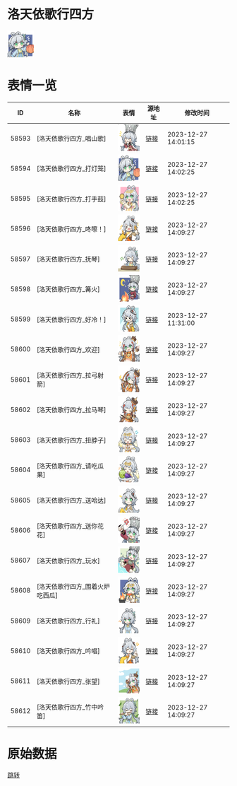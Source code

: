 # 洛天依歌行四方

<img src="./cover.png" height="60" alt="cover" />

# 表情一览

|ID|名称|表情|源地址|修改时间|
|----|----|----|----|----|
|58593|[洛天依歌行四方_唱山歌]|<img src="./pic/058593_%5B洛天依歌行四方_唱山歌%5D.png" height="60" alt="唱山歌"/>|[链接](https://i0.hdslb.com/bfs/emote/f20b7ffbb7e90c27f41ca99d85b3bfb3b8b4c7db.png)|2023-12-27 14:01:15|
|58594|[洛天依歌行四方_打灯笼]|<img src="./pic/058594_%5B洛天依歌行四方_打灯笼%5D.png" height="60" alt="打灯笼"/>|[链接](https://i0.hdslb.com/bfs/emote/d4dd750ba85da082db0c333ba8d1e49a35fab4db.png)|2023-12-27 14:02:25|
|58595|[洛天依歌行四方_打手鼓]|<img src="./pic/058595_%5B洛天依歌行四方_打手鼓%5D.png" height="60" alt="打手鼓"/>|[链接](https://i0.hdslb.com/bfs/emote/d3342fd45ede3b253aaeced8db5d52aadcbfc3c2.png)|2023-12-27 14:02:25|
|58596|[洛天依歌行四方_咚嚓！]|<img src="./pic/058596_%5B洛天依歌行四方_咚嚓！%5D.png" height="60" alt="咚嚓！"/>|[链接](https://i0.hdslb.com/bfs/emote/b40f306d25ec7a4e1977b0cfff107a8cb27c045d.png)|2023-12-27 14:09:27|
|58597|[洛天依歌行四方_抚琴]|<img src="./pic/058597_%5B洛天依歌行四方_抚琴%5D.png" height="60" alt="抚琴"/>|[链接](https://i0.hdslb.com/bfs/emote/e52705a4f1d88c7d1f93af1d4770f99c50857d84.png)|2023-12-27 14:09:27|
|58598|[洛天依歌行四方_篝火]|<img src="./pic/058598_%5B洛天依歌行四方_篝火%5D.png" height="60" alt="篝火"/>|[链接](https://i0.hdslb.com/bfs/emote/12c4e5d07e349f8c21bb2da0abba1b270b2d0b15.png)|2023-12-27 14:09:27|
|58599|[洛天依歌行四方_好冷！]|<img src="./pic/058599_%5B洛天依歌行四方_好冷！%5D.png" height="60" alt="好冷！"/>|[链接](https://i0.hdslb.com/bfs/emote/63ed40187ea13bd762f24bd9bfd2dbe0dfd7e9e7.png)|2023-12-27 11:31:00|
|58600|[洛天依歌行四方_欢迎]|<img src="./pic/058600_%5B洛天依歌行四方_欢迎%5D.png" height="60" alt="欢迎"/>|[链接](https://i0.hdslb.com/bfs/emote/bf00c8e3908b42be8d5cc5871de9f0e2c523a302.png)|2023-12-27 14:09:27|
|58601|[洛天依歌行四方_拉弓射箭]|<img src="./pic/058601_%5B洛天依歌行四方_拉弓射箭%5D.png" height="60" alt="拉弓射箭"/>|[链接](https://i0.hdslb.com/bfs/emote/c411f11cb8546f9955c17f06f267fcfa6c181ae0.png)|2023-12-27 14:09:27|
|58602|[洛天依歌行四方_拉马琴]|<img src="./pic/058602_%5B洛天依歌行四方_拉马琴%5D.png" height="60" alt="拉马琴"/>|[链接](https://i0.hdslb.com/bfs/emote/89f8d41460e54ee23ef07d7882d333b74087907f.png)|2023-12-27 14:09:27|
|58603|[洛天依歌行四方_扭脖子]|<img src="./pic/058603_%5B洛天依歌行四方_扭脖子%5D.png" height="60" alt="扭脖子"/>|[链接](https://i0.hdslb.com/bfs/emote/a76004e2e705431ad611f8ddef1b186def75cbd9.png)|2023-12-27 14:09:27|
|58604|[洛天依歌行四方_请吃瓜果]|<img src="./pic/058604_%5B洛天依歌行四方_请吃瓜果%5D.png" height="60" alt="请吃瓜果"/>|[链接](https://i0.hdslb.com/bfs/emote/2e1123531f9c627fe2b37ce5da23355f4af5f9ab.png)|2023-12-27 14:09:27|
|58605|[洛天依歌行四方_送哈达]|<img src="./pic/058605_%5B洛天依歌行四方_送哈达%5D.png" height="60" alt="送哈达"/>|[链接](https://i0.hdslb.com/bfs/emote/8208f53ae2d39d6dfdfaa79e6888bf26ce961a1a.png)|2023-12-27 14:09:27|
|58606|[洛天依歌行四方_送你花花]|<img src="./pic/058606_%5B洛天依歌行四方_送你花花%5D.png" height="60" alt="送你花花"/>|[链接](https://i0.hdslb.com/bfs/emote/d38d66f73fbe6d29ab15549c6beebd4debc6506b.png)|2023-12-27 14:09:27|
|58607|[洛天依歌行四方_玩水]|<img src="./pic/058607_%5B洛天依歌行四方_玩水%5D.png" height="60" alt="玩水"/>|[链接](https://i0.hdslb.com/bfs/emote/1770d7c61c86170f5bc7ce9ffa7493b3f14bbc9b.png)|2023-12-27 14:09:27|
|58608|[洛天依歌行四方_围着火炉吃西瓜]|<img src="./pic/058608_%5B洛天依歌行四方_围着火炉吃西瓜%5D.png" height="60" alt="围着火炉吃西瓜"/>|[链接](https://i0.hdslb.com/bfs/emote/59a2f4bc5d3e7ac069b94ef07b6232f41b39fe47.png)|2023-12-27 14:09:27|
|58609|[洛天依歌行四方_行礼]|<img src="./pic/058609_%5B洛天依歌行四方_行礼%5D.png" height="60" alt="行礼"/>|[链接](https://i0.hdslb.com/bfs/emote/824474fc80d88cd57dd074e183f610c0c2180b8f.png)|2023-12-27 14:09:27|
|58610|[洛天依歌行四方_吟唱]|<img src="./pic/058610_%5B洛天依歌行四方_吟唱%5D.png" height="60" alt="吟唱"/>|[链接](https://i0.hdslb.com/bfs/emote/bc6c6149e9215c4f22a76209c47f8fb256410665.png)|2023-12-27 14:09:27|
|58611|[洛天依歌行四方_张望]|<img src="./pic/058611_%5B洛天依歌行四方_张望%5D.png" height="60" alt="张望"/>|[链接](https://i0.hdslb.com/bfs/emote/6b9b2a55cb208f659f1968e71768bcd4715e01af.png)|2023-12-27 14:09:27|
|58612|[洛天依歌行四方_竹中吟笛]|<img src="./pic/058612_%5B洛天依歌行四方_竹中吟笛%5D.png" height="60" alt="竹中吟笛"/>|[链接](https://i0.hdslb.com/bfs/emote/9791340aaccc3b71292ebc206cb2a962ea1848be.png)|2023-12-27 14:09:27|

# 原始数据

[跳转](./raw.json)


